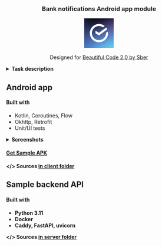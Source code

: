 <p align="center">
  <h3 align="center">Bank notifications Android app module</h3>
</p>

<p align="center">
<a href="">
    <img src="README.md-images/sberbcode.png" 
    alt="AutoTitle" width="80" height="80">
  </a>
<p align="center">
Designed for <a href="https://beautifulcode.ru">Beautiful Code 2.0 by Sber</a>
</p>
</p>

<details>
  <summary><b>Task description</b></summary>

1. <b>Общее описание задачи</b>

    <b>Название задачи</b>: разработка модуля уведомлений в мобильном приложении для личного кабинета клиента.

    <b>Цель задачи</b>: проверить навыки мобильных разработчиков в разработке пользовательских интерфейсов, интеграции с бэкенд-сервисами, обработке данных и обеспечении кроссплатформенной совместимости (будет плюсом).

    <b>Описание задачи</b>: участнику предлагается разработать функциональный модуль для мобильного приложения Сбера, который позволит пользователям настраивать и получать уведомления о банковских операциях. 
    
    Пользователи должны иметь возможность выбирать типы уведомлений (SMS, push-уведомления, email) и настраивать их параметры. Модуль должен быть интегрирован с существующим интерфейсом приложения и должен корректно работать на устройствах с Android.

2. Требования к функционалу

    <b>Основной функционал</b>:

    - Настройка уведомлений:

        -	Пользователь должен иметь возможность выбрать, какие типы уведомлений он хочет получать.

        -	Для каждого типа уведомлений пользователь может выбрать способ доставки (SMS, push-уведомления, email).
        
        -	Пользователь должен иметь возможность включать или отключать каждый тип уведомлений.

    -	Интеграция с бэкендом:

        -	Модуль должен отправлять настройки уведомлений на сервер и получать подтверждение об успешном сохранении.

        -	При загрузке модуля, пользователь должен видеть текущие настройки, загруженные с сервера.

    -	Обработка ошибок:

        -	Обеспечить корректную обработку ошибок при сохранении настроек (например, проблемы с подключением к серверу).

        -	Пользователь должен получать понятные сообщения об ошибках и предложенные варианты действий (повторить запрос, изменить настройки и т.д.).

    <b>Интерфейс пользователя</b>:

    -	Интерфейс должен быть интуитивно понятным и соответствовать стандартам платформы (Android).

    -	Необходимо обеспечить адаптивный дизайн, который будет корректно отображаться на различных размерах экрана и в разных ориентациях (портретная и альбомная).

    -	Пользователь должен иметь возможность легко просматривать и изменять настройки уведомлений.

3. <b>Технические требования</b>

    <b>Язык программирования и платформы</b>:

    -	Android: Kotlin или Java.

    <b>Среда разработки</b>:

    -	Android: Android Studio.

    <b>Бэкенд-сервис</b>:

    -	Взаимодействие с RESTful API для получения и сохранения настроек пользователя:

        Необходимо использовать mock-серверы (например, JSON Server) или localStorage/IndexDB для симуляции взаимодействия с сервером. Это позволит эмулировать процессы получения и сохранения данных, обеспечивая полноценное тестирование функциональности без реального бэкенда.

    <b>Использование HTTPS для обеспечения безопасности передачи данных</b>:

    - Все данные, передаваемые между приложением и сервером (mock-сервером), должны быть защищены с использованием HTTPS, чтобы гарантировать конфиденциальность и безопасность информации.

    <b>Требования к коду</b>:

      - Код должен быть хорошо структурированным, понятным и легко расширяемым.

      -	Следовать стандартам разработки для выбранной платформы.

      -	Обязательно использование паттернов проектирования.

    <b>Тестирование</b>:

      - Провести юнит-тестирование основных функциональных модулей.

      -	Будет плюсом, написать UI-тесты для проверки интерфейса и взаимодействия с пользователем.
  

4. <b>Критерии оценки</b>

    <b>Пользовательский интерфейс (UI/UX)</b>

    -	<i>Удобство и интуитивность интерфейса</i>: Оценивается, насколько интерфейс удобен для пользователей. Участник должен создать интерфейс, который легко использовать, с интуитивно понятными элементами управления. Оценивается логичность расположения элементов, простота взаимодействия и общий пользовательский опыт.

    -	<i>Соответствие стандартам платформы</i>: Проверяется, насколько интерфейс соответствует рекомендациям и стандартам платформы (Material Design для Android). Это включает в себя использование стандартных компонентов, шрифтов, иконок и анимаций.

    -	<i>Эстетика и визуальная привлекательность</i>: Важна не только функциональность, но и внешний вид приложения. Интерфейс должен быть визуально привлекательным, с гармоничным использованием цветов, шрифтов и других элементов дизайна.

    -	<i>Адаптивность интерфейса</i>: Оценивается, насколько хорошо интерфейс адаптируется под различные устройства и экраны, включая планшеты и телефоны с разными разрешениями. Интерфейс должен оставаться удобным и функциональным при любых размерах экрана и в разных ориентациях (портретная и альбомная).

    <b>Функциональность</b>

    -	<i>Корректность работы основного функционала</i>: Оценивается, насколько корректно работает основной функционал модуля уведомлений. Это включает в себя возможность выбора типов уведомлений, настройки их параметров и сохранение настроек. Участник должен обеспечить правильное взаимодействие с бэкендом и корректное отображение изменений в интерфейсе.

    -	<i>Интеграция с бэкендом</i>: Проверяется, насколько хорошо модуль взаимодействует с сервером через API. Участник должен обеспечить корректное получение и отправку данных на сервер, включая обработку ошибок и подтверждение успешного выполнения операций.

    -	<i>Работа с уведомлениями</i>: Оценивается реализация механизма уведомлений. Участник должен правильно настроить push-уведомления и другие типы уведомлений (например, SMS, email), обеспечить их своевременное получение и корректную работу на устройстве.

    -	<i>Производительность приложения</i>: Оценивается, насколько приложение быстро и эффективно обрабатывает пользовательские запросы и взаимодействует с бэкендом. Важно, чтобы приложение работало плавно, без задержек и зависаний.

    <b>Код и архитектура</b>

    -	<i>Чистота и структурированность кода</i>: Оценивается, насколько код написан с соблюдением лучших практик разработки. Это включает в себя структурирование кода, использование правильного именования переменных и методов, адекватное разделение логики по классам и методам.

    -	<i>Использование паттернов проектирования</i>: Проверяется, использует ли участник рекомендуемые паттерны проектирования для мобильных приложений . Важно, чтобы архитектура приложения была продуманной и легко расширяемой.

    -	<i>Поддерживаемость и расширяемость кода</i>: Оценивается, насколько код легко поддерживать и расширять. Участник должен создать решение, которое можно будет легко модифицировать в будущем без необходимости вносить кардинальные изменения в архитектуру.

    -	<i>Документирование кода</i>: Проверяется наличие и качество комментариев в коде, поясняющих сложные участки и логику работы. Документация помогает другим разработчикам быстро понять, как работает приложение.
    Безопасность

    -	<i>Защита данных</i>: Оценивается, насколько хорошо участник защитил данные пользователя, передаваемые между приложением и сервером. Это включает в себя использование HTTPS для передачи данных, шифрование конфиденциальной информации и соблюдение принципов безопасности при хранении данных на устройстве.

    -	<i>Обработка ошибок и исключений</i>: Проверяется, насколько корректно приложение обрабатывает ошибки и исключения, возникающие в процессе работы. Участник должен обеспечить правильное уведомление пользователя о проблемах, минимизировать риск сбоев и защитить приложение от неожиданных ситуаций.

    -	Защита от уязвимостей:

        <i>Валидация данных на клиенте</i>:

        -	Входные данные от пользователя должны проходить строгую проверку. Например, при настройке уведомлений следует проверять корректность формата электронной почты, номеров телефонов, а также других параметров.
        -	Также стоит предусмотреть защиту от возможного ввода небезопасных данных, таких как скрипты или другие инъекционные атаки.

    <b>Тестирование</b>

    -	<i>Полнота тестов</i>: Оценивается, насколько полно участник покрыл код тестами. Тесты должны охватывать все основные сценарии использования, включая нормальные и пограничные случаи.

    -	<i>Корректность тестов</i>: Проверяется, насколько корректно написаны тесты, включая их соответствие реальным сценариям работы системы. Тесты должны проверять функциональность и указывать на возможные ошибки.

    - <i>Интеграционные тесты</i>: Оценивается наличие и качество интеграционных тестов, которые проверяют взаимодействие приложения с сервером и работу различных компонентов приложения в связке.

    -	<i>Тестирование на устройствах</i>: Оценивается, насколько хорошо приложение протестировано на реальных устройствах с разными версиями операционных систем. Участник должен убедиться, что приложение работает корректно на всех поддерживаемых устройствах и платформах.

5. <b>Рекомендации по созданию тестов</b>

    -	<i>Тестовые сценарии</i>: Создать тестовые сценарии для проверки каждого типа уведомлений, включая разные комбинации настроек.

    -	<i>Пограничные случаи</i>: Проверить работу приложения при отключении интернета, некорректных данных, пустых настройках.

    -	<i>UI-тесты</i>: Написать тесты для проверки правильности отображения интерфейса на различных устройствах и в разных ориентациях экрана.

</details> 

## Android app

#### Built with 

- Kotlin, Coroutines, Flow
- Okhttp, Retrofit
- Unit/UI tests

<p>
<details>
  <summary><b>Screenshots<b></summary>
    <pre>
      <img src="./client/README.md-images/1.png" height="300" width="150" /> <img src="./client/README.md-images/2.png" height="300" width="150" />
    </pre>
</details>
</p>

#### [Get Sample APK](./client/apk/app.apk)

</> Sources [in client folder](./client)

## Sample backend API

#### Built with 

- Python 3.11
- Docker
- Caddy, FastAPI, uvicorn

</> Sources [in server folder](./server)